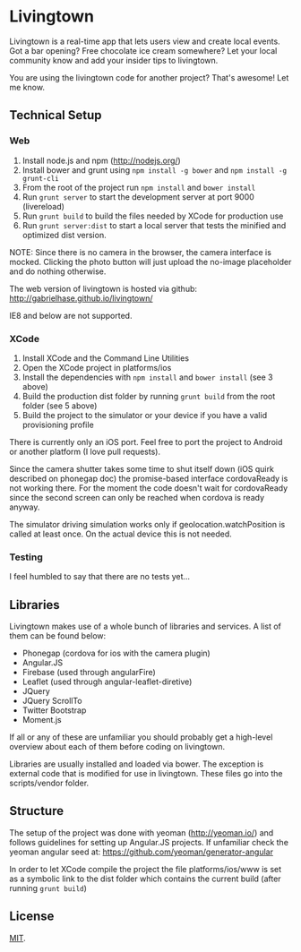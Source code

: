 # Livingtown

Livingtown is a real-time app that lets users view and create local events. Got a bar opening? Free chocolate ice cream somewhere? Let your local community know and add your insider tips to livingtown.

You are using the livingtown code for another project? That's awesome! Let me know.

## Technical Setup  

### Web

  1. Install node.js and npm (http://nodejs.org/)
  2. Install bower and grunt using `npm install -g bower` and `npm install -g grunt-cli`
  3. From the root of the project run `npm install` and `bower install`
  4. Run `grunt server` to start the development server at port 9000 (livereload)
  5. Run `grunt build` to build the files needed by XCode for production use
  6. Run `grunt server:dist` to start a local server that tests the minified and optimized dist version.

NOTE: Since there is no camera in the browser, the camera interface is mocked. Clicking the photo button will just upload the no-image placeholder and do nothing otherwise.

The web version of livingtown is hosted via github: http://gabrielhase.github.io/livingtown/

IE8 and below are not supported.

### XCode

  1. Install XCode and the Command Line Utilities
  2. Open the XCode project in platforms/ios
  3. Install the dependencies with `npm install` and `bower install` (see 3 above)
  3. Build the production dist folder by running `grunt build` from the root folder (see 5 above)
  4. Build the project to the simulator or your device if you have a valid provisioning profile

There is currently only an iOS port. Feel free to port the project to Android or another platform (I love pull requests).

Since the camera shutter takes some time to shut itself down (iOS quirk described on phonegap doc) the promise-based interface cordovaReady is not working there. For the moment the code doesn't wait for cordovaReady since the second screen can only be reached when cordova is ready anyway.

The simulator driving simulation works only if geolocation.watchPosition is called at least once. On the actual device this is not needed.

### Testing

I feel humbled to say that there are no tests yet...

## Libraries

Livingtown makes use of a whole bunch of libraries and services. A list of them can be found below:

  - Phonegap (cordova for ios with the camera plugin)
  - Angular.JS
  - Firebase (used through angularFire)
  - Leaflet (used through angular-leaflet-diretive)
  - JQuery
  - JQuery ScrollTo
  - Twitter Bootstrap
  - Moment.js

If all or any of these are unfamiliar you should probably get a high-level overview about each of them before coding on livingtown.

Libraries are usually installed and loaded via bower. The exception is external code that is modified for use in livingtown. These files go into the scripts/vendor folder.

## Structure

The setup of the project was done with yeoman (http://yeoman.io/) and follows guidelines for setting up Angular.JS projects. If unfamiliar check the yeoman angular seed at: https://github.com/yeoman/generator-angular

In order to let XCode compile the project the file platforms/ios/www is set as a symbolic link to the dist folder which contains the current build (after running `grunt build`)

## License
[MIT](http://gabriel.mit-license.org/).
